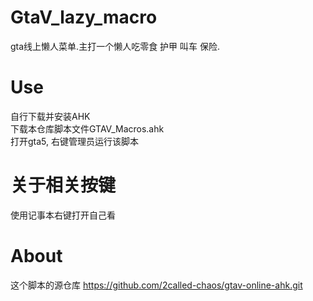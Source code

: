 # GtaV_lazy_macro
gta线上懒人菜单.主打一个懒人吃零食 护甲 叫车 保险.   
# Use   
自行下载并安装AHK   
下载本仓库脚本文件GTAV_Macros.ahk    
打开gta5, 右键管理员运行该脚本   
# 关于相关按键   
使用记事本右键打开自己看   
# About   
这个脚本的源仓库 https://github.com/2called-chaos/gtav-online-ahk.git   
